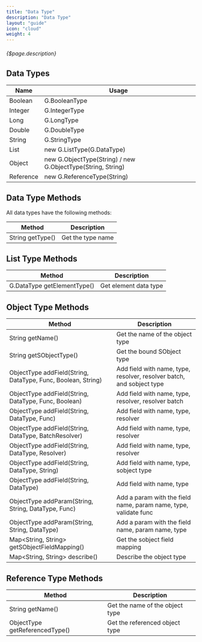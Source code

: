 ```yaml
---
title: "Data Type"
description: "Data Type"
layout: "guide"
icon: "cloud"
weight: 4
---
```


###### {$page.description}

<article id="1">

## Data Types

| Name | Usage |
| ---- | ----- |
| Boolean | G.BooleanType |
| Integer | G.IntegerType |
| Long | G.LongType |
| Double | G.DoubleType |
| String | G.StringType |
| List | new G.ListType(G.DataType) |
| Object | new G.ObjectType(String) / new G.ObjectType(String, String) |
| Reference | new G.ReferenceType(String) |

</article>

<article id="2">

## Data Type Methods

All data types have the following methods:

| Method | Description |
| ------ | ----------- |
| String getType() | Get the type name |

</article>

<article id="3">

## List Type Methods

| Method | Description |
| ------ | ----------- |
| G.DataType getElementType() | Get element data type |

</article>

<article id="4">

## Object Type Methods

| Method | Description |
| ------ | ----------- |
| String getName() | Get the name of the object type |
| String getSObjectType() | Get the bound SObject type |
| ObjectType addField(String, DataType, Func, Boolean, String) | Add field with name, type, resolver, resolver batch, and sobject type |
| ObjectType addField(String, DataType, Func, Boolean) | Add field with name, type, resolver, resolver batch |
| ObjectType addField(String, DataType, Func) | Add field with name, type, resolver |
| ObjectType addField(String, DataType, BatchResolver) | Add field with name, type, resolver |
| ObjectType addField(String, DataType, Resolver) | Add field with name, type, resolver |
| ObjectType addField(String, DataType, String) | Add field with name, type, sobject type |
| ObjectType addField(String, DataType) | Add field with name, type |
| ObjectType addParam(String, String, DataType, Func) | Add a param with the field name, param name, type, validate func |
| ObjectType addParam(String, String, DataType) | Add a param with the field name, param name, type |
| Map&lt;String, String&gt; getSObjectFieldMapping() | Get the sobject field mapping |
| Map&lt;String, String&gt; describe() | Describe the object type |

</article>

<article id="5">

## Reference Type Methods

| Method | Description |
| ------ | ----------- |
| String getName() | Get the name of the object type |
| ObjectType getReferencedType() | Get the referenced object type |

</article>
